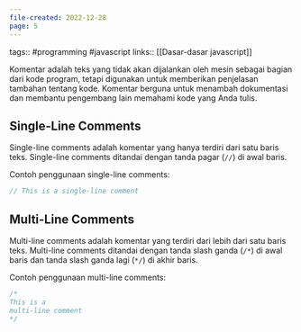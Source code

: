 ```yaml
---
file-created: 2022-12-28
page: 5
---
```

tags:: #programming #javascript 
links:: [[Dasar-dasar javascript]]


Komentar adalah teks yang tidak akan dijalankan oleh mesin sebagai bagian dari kode program, tetapi digunakan untuk memberikan penjelasan tambahan tentang kode. Komentar berguna untuk menambah dokumentasi dan membantu pengembang lain memahami kode yang Anda tulis.

## Single-Line Comments

Single-line comments adalah komentar yang hanya terdiri dari satu baris teks. Single-line comments ditandai dengan tanda pagar (`//`) di awal baris.

Contoh penggunaan single-line comments:
```js
// This is a single-line comment
```

## Multi-Line Comments

Multi-line comments adalah komentar yang terdiri dari lebih dari satu baris teks. Multi-line comments ditandai dengan tanda slash ganda (`/*`) di awal baris dan tanda slash ganda lagi (`*/`) di akhir baris.

Contoh penggunaan multi-line comments:

```js
/*
This is a 
multi-line comment
*/
```